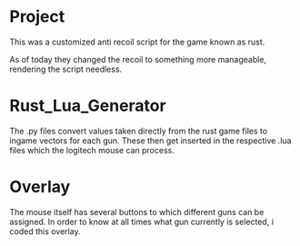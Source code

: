 # Project

This was a customized anti recoil script for the game known as rust.

As of today they changed the recoil to something more manageable, rendering the script needless. 

# Rust_Lua_Generator

The .py files convert values taken directly from the rust game files to ingame vectors for each gun. These then get inserted 
in the respective .lua files which the logitech mouse can process. 

# Overlay

The mouse itself has several buttons to which different guns can be assigned. In order to know at all times what gun currently is 
selected, i coded this overlay. 